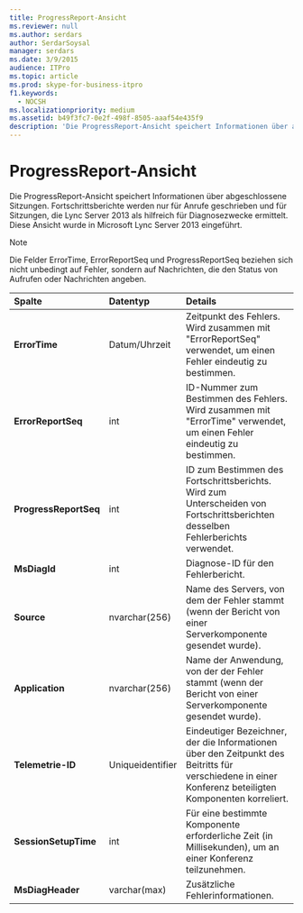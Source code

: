 ```yaml
---
title: ProgressReport-Ansicht
ms.reviewer: null
ms.author: serdars
author: SerdarSoysal
manager: serdars
ms.date: 3/9/2015
audience: ITPro
ms.topic: article
ms.prod: skype-for-business-itpro
f1.keywords:
  - NOCSH
ms.localizationpriority: medium
ms.assetid: b49f3fc7-0e2f-498f-8505-aaaf54e435f9
description: 'Die ProgressReport-Ansicht speichert Informationen über abgeschlossene Sitzungen. Fortschrittsberichte werden nur für Anrufe geschrieben und für Sitzungen, die Lync Server 2013 als hilfreich für Diagnosezwecke ermittelt. Diese Ansicht wurde in Microsoft Lync Server 2013 eingeführt.'
---
```


# <a name="progressreport-view"></a>ProgressReport-Ansicht
 
Die ProgressReport-Ansicht speichert Informationen über abgeschlossene Sitzungen. Fortschrittsberichte werden nur für Anrufe geschrieben und für Sitzungen, die Lync Server 2013 als hilfreich für Diagnosezwecke ermittelt. Diese Ansicht wurde in Microsoft Lync Server 2013 eingeführt.
  
> [!NOTE]
> Die Felder ErrorTime, ErrorReportSeq und ProgressReportSeq beziehen sich nicht unbedingt auf Fehler, sondern auf Nachrichten, die den Status von Aufrufen oder Nachrichten angeben. 
  
|**Spalte**|**Datentyp**|**Details**|
|:-----|:-----|:-----|
|**ErrorTime** <br/> |Datum/Uhrzeit  <br/> |Zeitpunkt des Fehlers. Wird zusammen mit "ErrorReportSeq" verwendet, um einen Fehler eindeutig zu bestimmen.  <br/> |
|**ErrorReportSeq** <br/> |int  <br/> |ID-Nummer zum Bestimmen des Fehlers. Wird zusammen mit "ErrorTime" verwendet, um einen Fehler eindeutig zu bestimmen.  <br/> |
|**ProgressReportSeq** <br/> |int  <br/> |ID zum Bestimmen des Fortschrittsberichts. Wird zum Unterscheiden von Fortschrittsberichten desselben Fehlerberichts verwendet.  <br/> |
|**MsDiagId** <br/> |int  <br/> |Diagnose-ID für den Fehlerbericht.  <br/> |
|**Source** <br/> |nvarchar(256)  <br/> |Name des Servers, von dem der Fehler stammt (wenn der Bericht von einer Serverkomponente gesendet wurde).  <br/> |
|**Application** <br/> |nvarchar(256)  <br/> |Name der Anwendung, von der der Fehler stammt (wenn der Bericht von einer Serverkomponente gesendet wurde).  <br/> |
|**Telemetrie-ID** <br/> |Uniqueidentifier  <br/> |Eindeutiger Bezeichner, der die Informationen über den Zeitpunkt des Beitritts für verschiedene in einer Konferenz beteiligten Komponenten korreliert.  <br/> |
|**SessionSetupTime** <br/> |int  <br/> |Für eine bestimmte Komponente erforderliche Zeit (in Millisekunden), um an einer Konferenz teilzunehmen.  <br/> |
|**MsDiagHeader** <br/> |varchar(max)  <br/> |Zusätzliche Fehlerinformationen.  <br/> |
   

